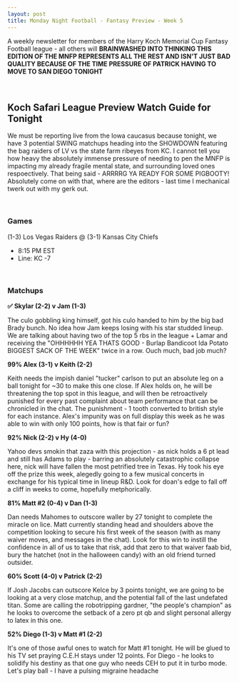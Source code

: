 ```yaml
---
layout: post
title: Monday Night Football - Fantasy Preview - Week 5
---
```


A weekly newsletter for members of the Harry Koch Memorial Cup Fantasy Football league - all others will **BRAINWASHED INTO THINKING THIS EDITION OF THE MNFP REPRESENTS ALL THE REST AND ISN'T JUST BAD QUALITY BECAUSE OF THE TIME PRESSURE OF PATRICK HAVING TO MOVE TO SAN DIEGO TONIGHT**

<br/>

## Koch Safari League Preview Watch Guide for Tonight

We must be reporting live from the Iowa caucasus because tonight, we have 3 potential SWING matchups heading into the SHOWDOWN featuring the bag raiders of LV vs the state farm ribeyes from KC. I cannot tell you how heavy the absolutely immense pressure of needing to pen the MNFP is impacting my already fragile mental state, and surrounding loved ones respoectively. That being said - ARRRRG YA READY FOR SOME PIGBOOTY! Absolutely come on with that, where are the editors - last time I mechanical twerk out with my gerk out. 

<br/>

### Games
(1-3) Los Vegas Raiders @ (3-1) Kansas City Chiefs
* 8:15 PM EST
* Line: KC -7

<br/>

### Matchups
**✅  Skylar (2-2) v Jam (1-3)**

The culo gobbling king himself, got his culo handed to him by the big bad Brady bunch. No idea how Jam keeps losing with his star studded lineup. We are talking about having two of the top 5 rbs in the league + Lamar and receiving the "OHHHHHH YEA THATS GOOD - Burlap Bandicoot Ida Potato BIGGEST SACK OF THE WEEK" twice in a row. Ouch much, bad job much? 

**99%  Alex (3-1) v Keith (2-2)**

Keith needs the impish daniel "tucker" carlson to put an absolute leg on a ball tonight for ~30 to make this one close. If Alex holds on, he will be threatening the top spot in this league, and will then be retroactively punished for every past complaint about team performance that can be chronicled in the chat. The punishment - 1 tooth converted to british style for each instance. Alex's impunity was on full display this week as he was able to win with only 100 points, how is that fair or fun? 

**92%  Nick (2-2) v Hy (4-0)**

Yahoo devs smokin that zaza with this projection - as nick holds a 6 pt lead and still has Adams to play - barring an absolutely catastrophic collapse here, nick will have fallen the most petrified tree in Texas. Hy took his eye off the prize this week, alegedly going to a few musical concerts in exchange for his typical time in lineup R&D. Look for doan's edge to fall off a cliff in weeks to come, hopefully metphorically.  

**81%  Matt #2 (0-4) v Dan (1-3)**

Dan needs Mahomes to outscore waller by 27 tonight to complete the miracle on lice. Matt currently standing head and shoulders above the competition looking to secure his first week of the season (with as many waiver moves, and messages in the chat). Look for this win to instill the confidence in all of us to take that risk, add that zero to that waiver faab bid, bury the hatchet (not in the halloween candy) with an old friend turned outsider.   

**60% Scott (4-0) v Patrick (2-2)**

If Josh Jacobs can outscore Kelce by 3 points tonight, we are going to be looking at a very close matchup, and the potential fall of the last undefated titan. Some are calling the robotripping gardner, "the people's champion" as he looks to overcome the setback of a zero pt qb and slight personal allergy to latex in this one.  

**52% Diego (1-3) v Matt #1 (2-2)**

It's one of those awful ones to watch for Matt #1 tonight. He will be glued to his TV set praying C.E.H stays under 12 points. For Diego - he looks to solidify his destiny as that one guy who needs CEH to put it in turbo mode. Let's play ball - I have a pulsing migraine headache

<br/>
